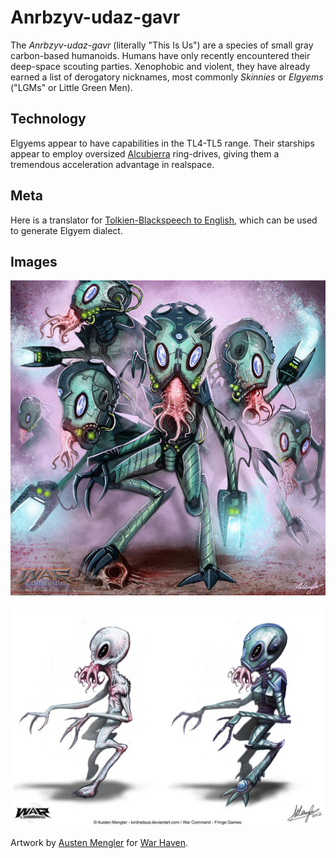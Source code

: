 # Anrbzyv-udaz-gavr #

The *Anrbzyv-udaz-gavr* (literally "This Is Us") are a species of small gray carbon-based humanoids. Humans have only recently encountered their deep-space scouting parties. Xenophobic and violent, they have already earned a list of derogatory nicknames, most commonly *Skinnies* or *Elgyems* ("LGMs" or Little Green Men).

## Technology

Elgyems appear to have capabilities in the TL4-TL5 range. Their starships appear to employ oversized [Alcubierra](https://en.wikipedia.org/wiki/Alcubierre_drive) ring-drives, giving them a tremendous acceleration advantage in realspace.

## Meta

Here is a translator for [Tolkien-Blackspeech to English](http://physics.muni.cz/~dugi/index.fcgi/black), which can be used to generate Elgyem dialect.

## Images

![assets/aszihirou_pack_by_austenmengler_d60yeoe-pre.jpg](assets/aszihirou_pack_by_austenmengler_d60yeoe-pre.jpg)

![assets/aszihirou___concepts_pg_1___colour_by_austenmengler_d60xip7-fullview.jpg](assets/aszihirou___concepts_pg_1___colour_by_austenmengler_d60xip7-fullview.jpg)

Artwork by [Austen Mengler](https://www.deviantart.com/austenmengler/art/Aszihirou-Pack-364402382) for [War Haven](http://warhavengame.com/).
